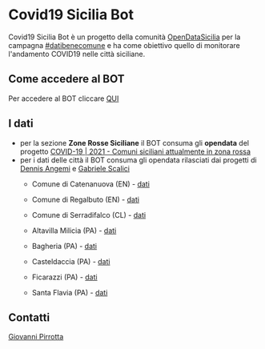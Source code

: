 # Covid19 Sicilia Bot

Covid19 Sicilia Bot è un progetto della comunità [OpenDataSicilia](http://www.opendatasicilia.it) per la campagna [#datibenecomune](https://www.datibenecomune.it) e ha come obiettivo quello di monitorare l'andamento COVID19 nelle città siciliane.

## Come accedere al BOT
Per accedere al BOT cliccare [QUI](https://t.me/Covid_19_Sicilia_Bot)

## I dati
 * per la sezione **Zone Rosse Siciliane** il BOT consuma gli **opendata** del progetto [COVID-19 | 2021 - Comuni siciliani attualmente in zona rossa](https://bl.ocks.org/gbvitrano/raw/664ac98fd51590d48290b70709a4ea48)
 * per i dati delle città il BOT consuma gli opendata rilasciati dai progetti di [Dennis Angemi](https://twitter.com/dennisangemi) e [Gabriele Scalici](https://github.com/gabacode)
    * Comune di Catenanuova (EN) - [dati](https://docs.google.com/spreadsheets/d/e/2PACX-1vSCEjFPsKDAaBAtlMFiOz14BUGKwhndMYZ6QK5824dRAwU0c0Zrq-8x1cdLN1t5aBUHxrUtRb2LxJxf/pub?gid=234868662&single=true&output=csv)     
    * Comune di Regalbuto (EN) - [dati](https://docs.google.com/spreadsheets/d/e/2PACX-1vTvyVLE-8v8C6H_AcgMXAanmaaMa4xaBOP-3Vfw2Vgjmy7A-yKwzx1SDgYrob2GS7FkV-A-5GGwfHdP/pub?gid=234868662&single=true&output=csv)
    * Comune di Serradifalco (CL) - [dati](https://docs.google.com/spreadsheets/d/e/2PACX-1vRuEaLEajGQX1ILSEjMW1G5aMWQamEQvnF1fYwrU4-CXDrETFW4Kxc-SVD5PFPN5O-6ZufeWPmFw19f/pub?gid=234868662&single=true&output=csv)

    * Altavilla Milicia (PA) - [dati](https://raw.githubusercontent.com/gabacode/f8lite/main/dati-comuni/dpc-covid19-ita-pa-82004.cs)
    * Bagheria (PA) - [dati](https://raw.githubusercontent.com/gabacode/f8lite/main/dati-comuni/dpc-covid19-ita-pa-82006.csv)
    * Casteldaccia (PA) - [dati](https://raw.githubusercontent.com/gabacode/f8lite/main/dati-comuni/dpc-covid19-ita-pa-82023.csv)
    * Ficarazzi (PA) - [dati](https://raw.githubusercontent.com/gabacode/f8lite/main/dati-comuni/dpc-covid19-ita-pa-82035.csv)
    * Santa Flavia (PA) - [dati](https://raw.githubusercontent.com/gabacode/f8lite/main/dati-comuni/dpc-covid19-ita-pa-82067.csv)

## Contatti
[Giovanni Pirrotta](https://www.twitter.com/gpirrotta)

